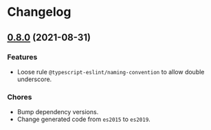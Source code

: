 # Changelog

## [0.8.0](https://github.com/exuanbo/ts-standardx/compare/v0.7.9...v0.8.0) (2021-08-31)

### Features

- Loose rule `@typescript-eslint/naming-convention` to allow double underscore.

### Chores

- Bump dependency versions.
- Change generated code from `es2015` to `es2019`.
